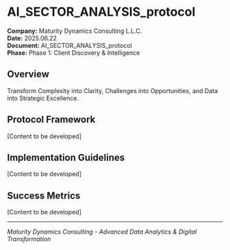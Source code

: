 ﻿# AI_SECTOR_ANALYSIS_protocol

**Company:** Maturity Dynamics Consulting L.L.C.  
**Date:** 2025.06.22  
**Document:** AI_SECTOR_ANALYSIS_protocol  
**Phase:** Phase 1: Client Discovery & Intelligence  

## Overview
Transform Complexity into Clarity, Challenges into Opportunities, and Data into Strategic Excellence.

## Protocol Framework
[Content to be developed]

## Implementation Guidelines
[Content to be developed]

## Success Metrics
[Content to be developed]

---
*Maturity Dynamics Consulting - Advanced Data Analytics & Digital Transformation*
